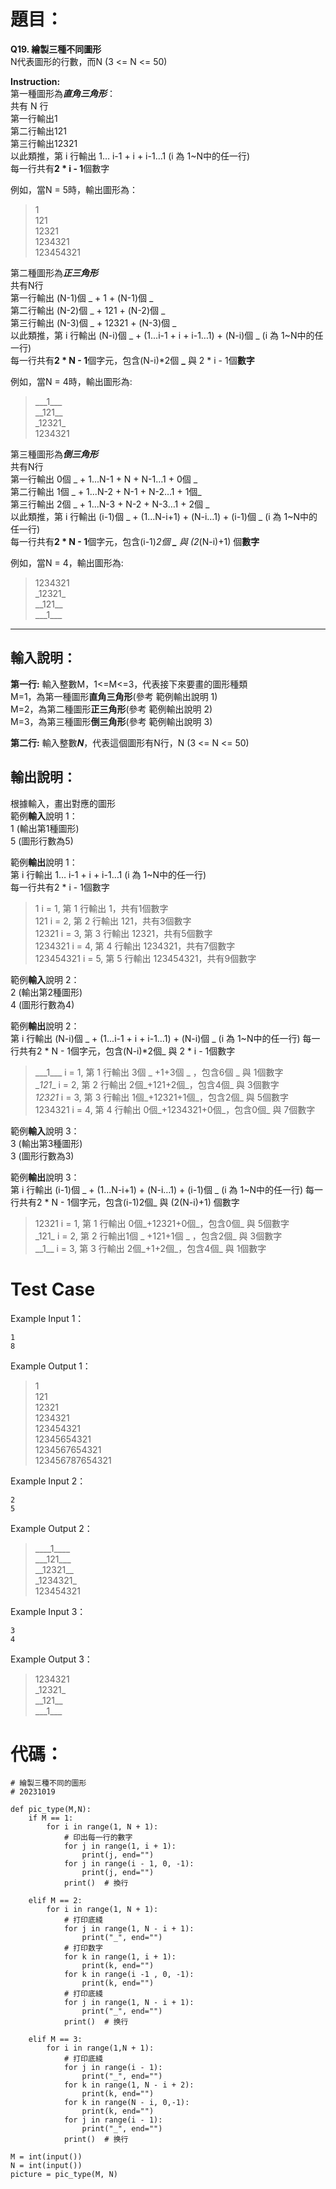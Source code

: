 # 題目：
**Q19. 繪製三種不同圖形**  
N代表圖形的行數，而N (3 <= N <= 50)  

**Instruction:**  
第一種圖形為***直角三角形***：  
共有 N 行  
第一行輸出1  
第二行輸出121  
第三行輸出12321  
以此類推，第 i 行輸出 1… i-1 + i + i-1…1 (i 為 1~N中的任一行)  
每一行共有**2 * i - 1**個數字  

例如，當N = 5時，輸出圖形為：  
>1  
121  
12321  
1234321  
123454321  

第二種圖形為***正三角形***  
共有N行  
第一行輸出 (N-1)個 _ + 1 + (N-1)個 _  
第二行輸出 (N-2)個 _ + 121 + (N-2)個 _  
第三行輸出 (N-3)個 _ + 12321 + (N-3)個 _  
以此類推，第 i 行輸出 (N-i)個 _ + (1...i-1 + i + i-1…1) + (N-i)個 _ (i 為 1~N中的任一行)  
每一行共有**2 * N - 1**個字元，包含(N-i)*2個 **&#95;** 與 2 * i - 1個**數字**  

例如，當N = 4時，輸出圖形為:  
>&#95;&#95;&#95;1&#95;&#95;&#95;  
&#95;&#95;121&#95;&#95;   
&#95;12321&#95;    
1234321  

第三種圖形為***倒三角形***  
共有N行  
第一行輸出 0個 _ + 1...N-1 + N + N-1…1 + 0個 _  
第二行輸出 1個 _ + 1...N-2 + N-1 + N-2…1 + 1個_  
第三行輸出 2個 _ + 1...N-3 + N-2 + N-3…1 + 2個 _  
以此類推，第 i 行輸出 (i-1)個 _ + (1...N-i+1) + (N-i…1) + (i-1)個 _ (i 為 1~N中的任一行)  
每一行共有**2 * N - 1**個字元，包含(i-1)*2個 **_** 與 (2*(N-i)+1) 個**數字**  

例如，當N = 4，輸出圖形為:  
>1234321  
&#95;12321&#95;  
&#95;&#95;121&#95;&#95;  
&#95;&#95;&#95;1&#95;&#95;&#95;

--------------------------------------------------------------------------------------
## 輸入說明：  
**第一行:** 輸入整數M，1<=M<=3，代表接下來要畫的圖形種類  
M=1，為第一種圖形**直角三角形**(參考 範例輸出說明 1)  
M=2，為第二種圖形**正三角形**(參考 範例輸出說明 2)  
M=3，為第三種圖形**倒三角形**(參考 範例輸出說明 3)  

**第二行:** 輸入整數***N***，代表這個圖形有N行，N (3 <= N <= 50)  


## 輸出說明：  
根據輸入，畫出對應的圖形  
範例**輸入**說明 1：    
1 (輸出第1種圖形)  
5 (圖形行數為5)  

範例**輸出**說明 1：  
第 i 行輸出 1… i-1 + i + i-1…1 (i 為 1~N中的任一行)  
每一行共有2 * i - 1個數字  
>1 i = 1, 第 1 行輸出 1，共有1個數字  
121 i = 2, 第 2 行輸出 121，共有3個數字  
12321 i = 3, 第 3 行輸出 12321，共有5個數字  
1234321 i = 4, 第 4 行輸出 1234321，共有7個數字  
123454321 i = 5, 第 5 行輸出 123454321，共有9個數字  

範例**輸入**說明 2：  
2 (輸出第2種圖形)  
4 (圖形行數為4)  

範例**輸出**說明 2：  
第 i 行輸出 (N-i)個 _ + (1...i-1 + i + i-1…1) + (N-i)個 _ (i 為 1~N中的任一行) 每一行共有2 * N - 1個字元，包含(N-i)*2個_ 與 2 * i - 1個數字  
>&#95;&#95;&#95;1&#95;&#95;&#95; i = 1, 第 1 行輸出 3個 _ +1+3個 _ ，包含6個 _ 與 1個數字  
\__121__ i = 2, 第 2 行輸出 2個_+121+2個_，包含4個_ 與 3個數字  
_12321_ i = 3, 第 3 行輸出 1個_+12321+1個_，包含2個_ 與 5個數字  
1234321 i = 4, 第 4 行輸出 0個_+1234321+0個_，包含0個_ 與 7個數字  

範例**輸入**說明 3：  
3 (輸出第3種圖形)  
3 (圖形行數為3)  

範例**輸出**說明 3：  
第 i 行輸出 (i-1)個 _ + (1...N-i+1) + (N-i…1) + (i-1)個 _ (i 為 1~N中的任一行) 每一行共有2 * N - 1個字元，包含(i-1)2個_ 與 (2(N-i)+1) 個數字  
>12321 i = 1, 第 1 行輸出 0個_+12321+0個_，包含0個_ 與 5個數字  
&#95;121&#95; i = 2, 第 2 行輸出1個 _ +121+1個 _ ，包含2個_ 與 3個數字  
&#95;&#95;1&#95;&#95; i = 3, 第 3 行輸出 2個_+1+2個_，包含4個_ 與 1個數字  

# Test Case  
Example Input 1：  
```
1  
8  
```
Example Output 1：  
>1  
121  
12321  
1234321  
123454321  
12345654321  
1234567654321  
123456787654321  

Example Input 2：  
```
2  
5  
```

Example Output 2：  
>&#95;&#95;&#95;&#95;1&#95;&#95;&#95;&#95;    
&#95;&#95;&#95;121&#95;&#95;&#95;   
&#95;&#95;12321&#95;&#95;    
&#95;1234321&#95;  
123454321  

Example Input 3：  
```
3  
4  
```
Example Output 3：  
>1234321  
&#95;12321&#95;  
&#95;&#95;121&#95;&#95;  
&#95;&#95;&#95;1&#95;&#95;&#95;  

# 代碼：  
```
# 繪製三種不同的圖形
# 20231019
 
def pic_type(M,N):
    if M == 1:
        for i in range(1, N + 1):
            # 印出每一行的數字
            for j in range(1, i + 1):
                print(j, end="")
            for j in range(i - 1, 0, -1):
                print(j, end="")
            print()  # 換行
    
    elif M == 2:
        for i in range(1, N + 1):
            # 打印底綫
            for j in range(1, N - i + 1):
                print("_", end="")
            # 打印数字
            for k in range(1, i + 1):
                print(k, end="")
            for k in range(i -1 , 0, -1):
                print(k, end="")
            # 打印底綫
            for j in range(1, N - i + 1):
                print("_", end="")
            print()  # 换行
    
    elif M == 3:
        for i in range(1,N + 1):
            # 打印底綫
            for j in range(i - 1):
                print("_", end="")
            for k in range(1, N - i + 2):
                print(k, end="")
            for k in range(N - i, 0,-1):
                print(k, end="")
            for j in range(i - 1):
                print("_", end="")
            print()  # 换行   
        
M = int(input())
N = int(input())
picture = pic_type(M, N)
```
